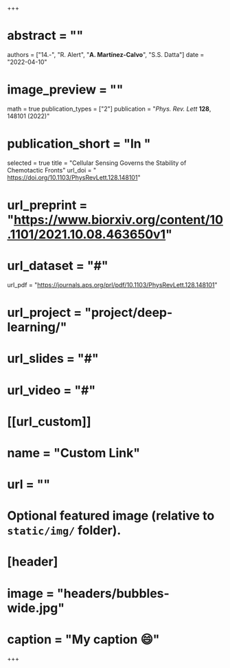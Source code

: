 +++

# abstract = ""
authors = ["14.-", "R. Alert", "**A. Martínez-Calvo**", "S.S. Datta"]
date = "2022-04-10"
# image_preview = ""
math = true
publication_types = ["2"]
 publication = "_Phys. Rev. Lett_ **128**, 148101 (2022)"
# publication_short = "In "
selected = true
title = "Cellular Sensing Governs the Stability of Chemotactic Fronts"
url_doi = " https://doi.org/10.1103/PhysRevLett.128.148101"
# url_preprint = "https://www.biorxiv.org/content/10.1101/2021.10.08.463650v1"
# url_dataset = "#"
url_pdf = "https://journals.aps.org/prl/pdf/10.1103/PhysRevLett.128.148101"
# url_project = "project/deep-learning/"
# url_slides = "#"
# url_video = "#"

# [[url_custom]]
 # name = "Custom Link"
 # url = ""

# Optional featured image (relative to `static/img/` folder).
# [header]
# image = "headers/bubbles-wide.jpg"
# caption = "My caption :smile:"

+++
